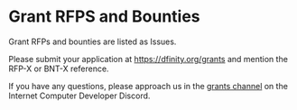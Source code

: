 # Grant RFPS and Bounties

Grant RFPs and bounties are listed as Issues.

Please submit your application at https://dfinity.org/grants and mention the RFP-X or BNT-X reference.

If you have any questions, please approach us in the [grants channel](https://discord.com/channels/748416164832608337/835198109473570817) on the Internet Computer Developer Discord.